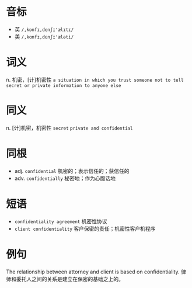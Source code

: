 # 音标

- 英 `/,kɒnfɪ,denʃɪ'ælɪtɪ/`
- 美 `/,kɑnfɪ,dɛnʃɪ'æləti/`

# 词义

n. 机密，[计]机密性
`a situation in which you trust someone not to tell secret or private information to anyone else`

# 同义

n. [计]机密，机密性
`secret` `private and confidential`

# 同根

- adj. `confidential` 机密的；表示信任的；获信任的
- adv. `confidentially` 秘密地；作为心腹话地

# 短语

- `confidentiality agreement` 机密性协议
- `client confidentiality` 客户保密的责任；机密性客户机程序

# 例句

The relationship between attorney and client is based on confidentiality.
律师和委托人之间的关系是建立在保密的基础之上的。


